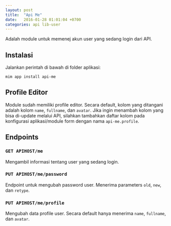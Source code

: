 ```yaml
---
layout: post
title:  "Api Me"
date:   2016-01-28 01:01:04 +0700
categories: api lib-user
---
```


Adalah module untuk memenej akun user yang sedang login dari API.

## Instalasi

Jalankan perintah di bawah di folder aplikasi:

```
mim app install api-me
```

## Profile Editor

Module sudah memiliki profile editor. Secara default, kolom yang ditangani
adalah kolom `name`, `fullname`, dan `avatar`. Jika ingin menambah kolom
yang bisa di-update melalui API, silahkan tambahkan daftar kolom pada konfigurasi
aplikasi/module form dengan nama `api-me.profile`.

## Endpoints

### `GET APIHOST/me`

Mengambil informasi tentang user yang sedang login.

### `PUT APIHOST/me/password`

Endpoint untuk mengubah password user. Menerima parameters `old`, `new`, dan `retype`.

### `PUT APIHOST/me/profile`

Mengubah data profile user. Secara default hanya menerima `name`, `fullname`, dan `avatar`.